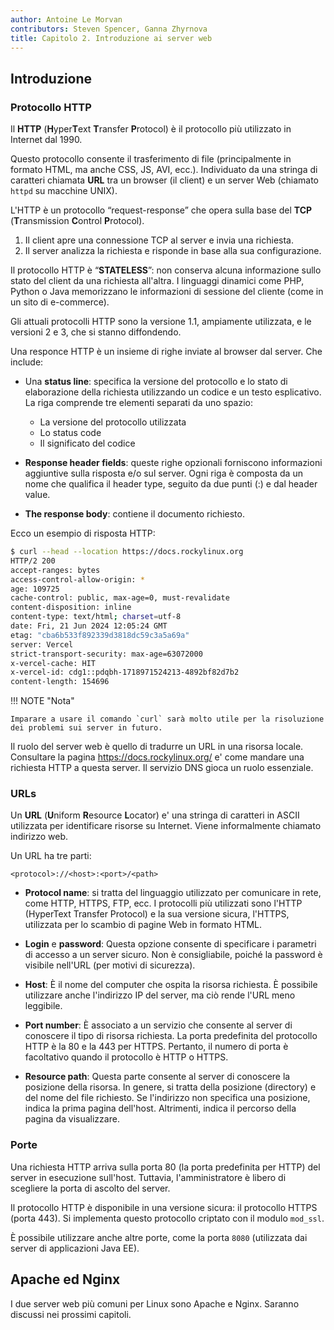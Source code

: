 ```yaml
---
author: Antoine Le Morvan
contributors: Steven Spencer, Ganna Zhyrnova
title: Capitolo 2. Introduzione ai server web
---
```


## Introduzione

### Protocollo HTTP

Il **HTTP** (**H**yper**T**ext **T**ransfer **P**rotocol) è il protocollo più utilizzato in Internet dal 1990.

Questo protocollo consente il trasferimento di file (principalmente in formato HTML, ma anche CSS, JS, AVI, ecc.). Individuato da una stringa di caratteri chiamata **URL** tra un browser (il client) e un server Web (chiamato `httpd` su macchine UNIX).

L'HTTP è un protocollo “request-response” che opera sulla base del **TCP** (**T**ransmission **C**ontrol **P**rotocol).

1. Il client apre una connessione TCP al server e invia una richiesta.
2. Il server analizza la richiesta e risponde in base alla sua configurazione.

Il protocollo HTTP è “**STATELESS**”: non conserva alcuna informazione sullo stato del client da una richiesta all'altra. I linguaggi dinamici come PHP, Python o Java memorizzano le informazioni di sessione del cliente (come in un sito di e-commerce).

Gli attuali protocolli HTTP sono la versione 1.1, ampiamente utilizzata, e le versioni 2 e 3, che si stanno diffondendo.

Una responce HTTP è un insieme di righe inviate al browser dal server. Che include:

- Una **status line**: specifica la versione del protocollo e lo stato di elaborazione della richiesta utilizzando un codice e un testo esplicativo. La riga comprende tre elementi separati da uno spazio:
    - La versione del protocollo utilizzata
    - Lo status code
    - Il significato del codice

- **Response header fields**: queste righe opzionali forniscono informazioni aggiuntive sulla risposta e/o sul server. Ogni riga è composta da un nome che qualifica il header type, seguito da due punti (:) e dal header value.

- **The response body**: contiene il documento richiesto.

Ecco un esempio di risposta HTTP:

```bash
$ curl --head --location https://docs.rockylinux.org
HTTP/2 200
accept-ranges: bytes
access-control-allow-origin: *
age: 109725
cache-control: public, max-age=0, must-revalidate
content-disposition: inline
content-type: text/html; charset=utf-8
date: Fri, 21 Jun 2024 12:05:24 GMT
etag: "cba6b533f892339d3818dc59c3a5a69a"
server: Vercel
strict-transport-security: max-age=63072000
x-vercel-cache: HIT
x-vercel-id: cdg1::pdqbh-1718971524213-4892bf82d7b2
content-length: 154696
```

!!! NOTE "Nota"

```
Imparare a usare il comando `curl` sarà molto utile per la risoluzione dei problemi sui server in futuro.
```

Il ruolo del server web è quello di tradurre un URL in una risorsa locale. Consultare la pagina <https://docs.rockylinux.org/> e' come mandare una richiesta HTTP a questa server. Il servizio DNS gioca un ruolo essenziale.

### URLs

Un **URL** (**U**niform **R**esource **L**ocator) e' una stringa di caratteri in ASCII utilizzata per identificare risorse su Internet. Viene informalmente chiamato indirizzo web.

Un URL ha tre parti:

```text
<protocol>://<host>:<port>/<path>
```

- **Protocol name**: si tratta del linguaggio utilizzato per comunicare in rete, come HTTP, HTTPS, FTP, ecc. I protocolli più utilizzati sono l'HTTP (HyperText Transfer Protocol) e la sua versione sicura, l'HTTPS, utilizzata per lo scambio di pagine Web in formato HTML.

- **Login** e **password**: Questa opzione consente di specificare i parametri di accesso a un server sicuro. Non è consigliabile, poiché la password è visibile nell'URL (per motivi di sicurezza).

- **Host**: È il nome del computer che ospita la risorsa richiesta. È possibile utilizzare anche l'indirizzo IP del server, ma ciò rende l'URL meno leggibile.

- **Port number**: È associato a un servizio che consente al server di conoscere il tipo di risorsa richiesta. La porta predefinita del protocollo HTTP è la 80 e la 443 per HTTPS. Pertanto, il numero di porta è facoltativo quando il protocollo è HTTP o HTTPS.

- **Resource path**: Questa parte consente al server di conoscere la posizione della risorsa. In genere, si tratta della posizione (directory) e del nome del file richiesto. Se l'indirizzo non specifica una posizione, indica la prima pagina dell'host. Altrimenti, indica il percorso della pagina da visualizzare.

### Porte

Una richiesta HTTP arriva sulla porta 80 (la porta predefinita per HTTP) del server in esecuzione sull'host. Tuttavia, l'amministratore è libero di scegliere la porta di ascolto del server.

Il protocollo HTTP è disponibile in una versione sicura: il protocollo HTTPS (porta 443). Si implementa questo protocollo criptato con il modulo `mod_ssl`.

È possibile utilizzare anche altre porte, come la porta `8080` (utilizzata dai server di applicazioni Java EE).

## Apache ed Nginx

I due server web più comuni per Linux sono Apache e Nginx. Saranno discussi nei prossimi capitoli.
